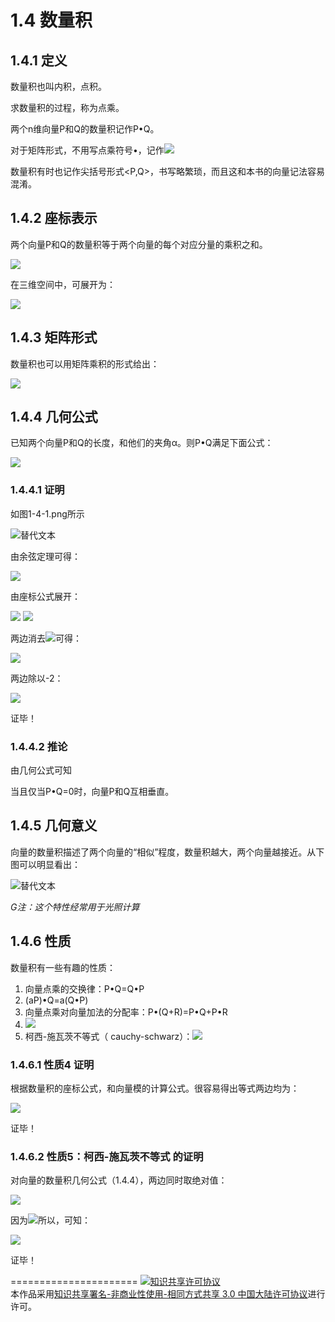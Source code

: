 # 1.4 数量积

## 1.4.1 定义
数量积也叫内积，点积。

求数量积的过程，称为点乘。

两个n维向量P和Q的数量积记作P•Q。

对于矩阵形式，不用写点乘符号•，记作<img src="http://latex.codecogs.com/gif.latex?$${P^T}Q$$">

数量积有时也记作尖括号形式\<P,Q\>，书写略繁琐，而且这和本书的向量记法容易混淆。

## 1.4.2 座标表示
两个向量P和Q的数量积等于两个向量的每个对应分量的乘积之和。

<img src="http://latex.codecogs.com/gif.latex?P \cdot Q = \sum\limits_{i = 1}^n {{P_i}{Q_i}} ">

在三维空间中，可展开为：

<img src="http://latex.codecogs.com/gif.latex?P \cdot Q = {P_x}{Q_x} + {P_y}{Q_y} + {P_z}{Q_z}">

## 1.4.3 矩阵形式
数量积也可以用矩阵乘积的形式给出：

<img src="http://latex.codecogs.com/gif.latex? $${P^T}Q = \left[ {\begin{array}{*{20}{c}}
{{P_1}}&{{P_2}}& \cdots &{{P_n}}
\end{array}} \right]\left[ {\begin{array}{*{20}{c}}
{{Q_1}}\\
{{Q_2}}\\
 \vdots \\
{{Q_n}}
\end{array}} \right]$$ ">


## 1.4.4 几何公式
已知两个向量P和Q的长度，和他们的夹角α。则P•Q满足下面公式：

<img src="http://latex.codecogs.com/gif.latex?P \cdot Q = \left| P \right|\left| Q \right|\cos \alpha ">

### 1.4.4.1 证明
如图1-4-1.png所示

![替代文本](pic/1-4-1.png "1-4-1.png")

由余弦定理可得：

<img src="http://latex.codecogs.com/gif.latex?{\left| {P - Q} \right|^2} = {\left| P \right|^2} + {\left| Q \right|^2} - 2\left| P \right|\left| Q \right|\cos \alpha ">

由座标公式展开：

<img src="http://latex.codecogs.com/gif.latex?\sum\limits_{i = 1}^n {{{\left( {{P_i} - {Q_i}} \right)}^2}}  = \sum\limits_{i = 1}^n {{P_i}^2}  + \sum\limits_{i = 1}^n {{Q_i}^2}  - 2\left| P \right|\left| Q \right|\cos \alpha ">

<img src="http://latex.codecogs.com/gif.latex?\sum\limits_{i = 1}^n {{P_i}^2}  + \sum\limits_{i = 1}^n {{Q_i}^2}  - 2\sum\limits_{i = 1}^n {{P_i}{Q_i}}  = \sum\limits_{i = 1}^n {{P_i}^2}  + \sum\limits_{i = 1}^n {{Q_i}^2}  - 2\left| P \right|\left| Q \right|\cos \alpha ">

两边消去<img src="http://latex.codecogs.com/gif.latex?\sum\limits_{i = 1}^n {{P_i}^2}  + \sum\limits_{i = 1}^n {{Q_i}^2} ">可得：

<img src="http://latex.codecogs.com/gif.latex? - 2\sum\limits_{i = 1}^n {{P_i}{Q_i}}  =  - 2\left| P \right|\left| Q \right|\cos \alpha ">

两边除以-2：

<img src="http://latex.codecogs.com/gif.latex?\sum\limits_{i = 1}^n {{P_i}{Q_i}}  =  \left| P \right|\left| Q \right|\cos \alpha ">

证毕！

### 1.4.4.2 推论
由几何公式可知

当且仅当P•Q=0时，向量P和Q互相垂直。

## 1.4.5 几何意义
向量的数量积描述了两个向量的“相似”程度，数量积越大，两个向量越接近。从下图可以明显看出：

![替代文本](pic/1-4-2.png "1-4-2.png")

*G注：这个特性经常用于光照计算*

## 1.4.6 性质
数量积有一些有趣的性质：

1. 向量点乘的交换律：P•Q=Q•P
2. (aP)•Q=a(Q•P)
3. 向量点乘对向量加法的分配率：P•(Q+R)=P•Q+P•R
4. <img src="http://latex.codecogs.com/gif.latex?P \cdot P = {\left| P \right|^2}">
5. 柯西-施瓦茨不等式（ cauchy-schwarz）：<img src="http://latex.codecogs.com/gif.latex?\left| {P \cdot Q} \right| \le \left| P \right|\left| Q \right|">

### 1.4.6.1 性质4 证明

根据数量积的座标公式，和向量模的计算公式。很容易得出等式两边均为：

<img src="http://latex.codecogs.com/gif.latex?P_x^2 + P_y^2">

证毕！

### 1.4.6.2 性质5：柯西-施瓦茨不等式 的证明
对向量的数量积几何公式（1.4.4），两边同时取绝对值：

<img src="http://latex.codecogs.com/gif.latex?\left| {P \cdot Q} \right| = \left| P \right|\left| Q \right|\left| {\cos \alpha } \right|">

因为<img src="http://latex.codecogs.com/gif.latex?\left| {\cos \alpha } \right| \le 1">所以，可知：

<img src="http://latex.codecogs.com/gif.latex?\left| {P \cdot Q} \right| \le \left| P \right|\left| Q \right|">

证毕！

======================
<a rel="license" href="http://creativecommons.org/licenses/by-nc-sa/3.0/cn/"><img alt="知识共享许可协议" style="border-width:0" src="https://i.creativecommons.org/l/by-nc-sa/3.0/cn/88x31.png" /></a><br />本作品采用<a rel="license" href="http://creativecommons.org/licenses/by-nc-sa/3.0/cn/">知识共享署名-非商业性使用-相同方式共享 3.0 中国大陆许可协议</a>进行许可。
